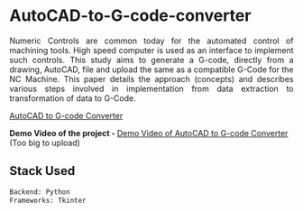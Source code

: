 # AutoCAD-to-G-code-converter

<p align="justify">Numeric Controls are common today for the automated control of machining tools. High speed computer is used as an interface to implement such controls. This study aims to generate a G-code, directly from a drawing, AutoCAD, file and upload the same as a compatible G-Code for the NC Machine. This paper details the approach (concepts) and describes various steps involved in implementation from data extraction to transformation of data to G-Code.</p>


<a href="https://ieeexplore.ieee.org/document/9686541">AutoCAD to G-code Converter</a>

<strong>Demo Video of the project - </strong>
[Demo Video of AutoCAD to G-code Converter](https://www.youtube.com/watch?v=eLeIdSe5ofE)  (Too big to upload)

## Stack Used

```bash
Backend: Python
Frameworks: Tkinter
```
